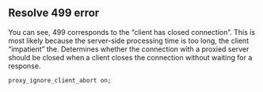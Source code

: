 ## Resolve 499 error

You can see, 499 corresponds to the “client has closed connection”. This is most likely because the server-side processing time is too long, the client “impatient” the.
Determines whether the connection with a proxied server should be closed when a client closes the connection without waiting for a response.

```nginx
proxy_ignore_client_abort on;
```

